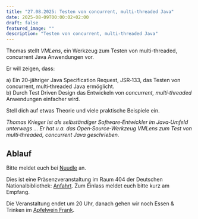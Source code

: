 ```yaml
---
title: "27.08.2025: Testen von concurrent, multi-threaded Java"
date: 2025-08-09T00:00:02+02:00
draft: false
featured_image: ""
description: "Testen von concurrent, multi-threaded Java"
---
```


Thomas stellt _VMLens_, ein Werkzeug zum Testen von multi-threaded, concurrent Java Anwendungen vor. 

Er will zeigen, dass:

a) Ein 20-jähriger Java Specification Request, JSR‑133, das Testen von concurrent, multi‑threaded Java ermöglicht.  
b) Durch Test Driven Design das Entwickeln von _concurrent, multi‑threaded_ Anwendungen einfacher wird.  

Stell dich auf etwas Theorie und viele praktische Beispiele ein.

_Thomas Krieger ist als selbständiger Software‑Entwickler im Java‑Umfeld unterwegs ... Er hat u.a. das Open‑Source‑Werkzeug VMLens zum Test von multi‑threaded, concurrent Java geschrieben._

## Ablauf

Bitte meldet euch bei [Nuudle](https://nuudel.digitalcourage.de/qHYCt9IcPvuWNgQI) an.

Dies ist eine Präsenzveranstaltung im Raum 404 der Deutschen Nationalbibliothek: [Anfahrt](https://www.dnb.de/DE/Benutzung/Frankfurt/frankfurt_node.html#doc57382bodyText5).
Zum Einlass meldet euch bitte kurz am Empfang.

Die Veranstaltung endet um 20 Uhr, danach gehen wir noch Essen & Trinken im [Apfelwein Frank](https://www.apfelweinwirtschaft-frank.de/).
